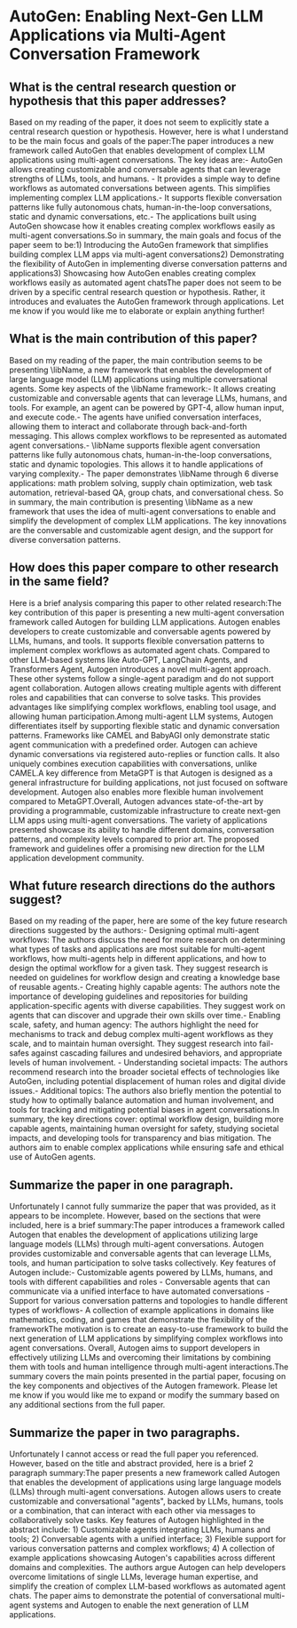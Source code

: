 # AutoGen: Enabling Next-Gen LLM Applications via Multi-Agent Conversation   Framework

## What is the central research question or hypothesis that this paper addresses?

Based on my reading of the paper, it does not seem to explicitly state a central research question or hypothesis. However, here is what I understand to be the main focus and goals of the paper:The paper introduces a new framework called AutoGen that enables development of complex LLM applications using multi-agent conversations. The key ideas are:- AutoGen allows creating customizable and conversable agents that can leverage strengths of LLMs, tools, and humans. - It provides a simple way to define workflows as automated conversations between agents. This simplifies implementing complex LLM applications.- It supports flexible conversation patterns like fully autonomous chats, human-in-the-loop conversations, static and dynamic conversations, etc.- The applications built using AutoGen showcase how it enables creating complex workflows easily as multi-agent conversations.So in summary, the main goals and focus of the paper seem to be:1) Introducing the AutoGen framework that simplifies building complex LLM apps via multi-agent conversations2) Demonstrating the flexibility of AutoGen in implementing diverse conversation patterns and applications3) Showcasing how AutoGen enables creating complex workflows easily as automated agent chatsThe paper does not seem to be driven by a specific central research question or hypothesis. Rather, it introduces and evaluates the AutoGen framework through applications. Let me know if you would like me to elaborate or explain anything further!


## What is the main contribution of this paper?

Based on my reading of the paper, the main contribution seems to be presenting \libName, a new framework that enables the development of large language model (LLM) applications using multiple conversational agents. Some key aspects of the \libName framework:- It allows creating customizable and conversable agents that can leverage LLMs, humans, and tools. For example, an agent can be powered by GPT-4, allow human input, and execute code.- The agents have unified conversation interfaces, allowing them to interact and collaborate through back-and-forth messaging. This allows complex workflows to be represented as automated agent conversations.- \libName supports flexible agent conversation patterns like fully autonomous chats, human-in-the-loop conversations, static and dynamic topologies. This allows it to handle applications of varying complexity.- The paper demonstrates \libName through 6 diverse applications: math problem solving, supply chain optimization, web task automation, retrieval-based QA, group chats, and conversational chess. So in summary, the main contribution is presenting \libName as a new framework that uses the idea of multi-agent conversations to enable and simplify the development of complex LLM applications. The key innovations are the conversable and customizable agent design, and the support for diverse conversation patterns.


## How does this paper compare to other research in the same field?

Here is a brief analysis comparing this paper to other related research:The key contribution of this paper is presenting a new multi-agent conversation framework called Autogen for building LLM applications. Autogen enables developers to create customizable and conversable agents powered by LLMs, humans, and tools. It supports flexible conversation patterns to implement complex workflows as automated agent chats. Compared to other LLM-based systems like Auto-GPT, LangChain Agents, and Transformers Agent, Autogen introduces a novel multi-agent approach. These other systems follow a single-agent paradigm and do not support agent collaboration. Autogen allows creating multiple agents with different roles and capabilities that can converse to solve tasks. This provides advantages like simplifying complex workflows, enabling tool usage, and allowing human participation.Among multi-agent LLM systems, Autogen differentiates itself by supporting flexible static and dynamic conversation patterns. Frameworks like CAMEL and BabyAGI only demonstrate static agent communication with a predefined order. Autogen can achieve dynamic conversations via registered auto-replies or function calls. It also uniquely combines execution capabilities with conversations, unlike CAMEL.A key difference from MetaGPT is that Autogen is designed as a general infrastructure for building applications, not just focused on software development. Autogen also enables more flexible human involvement compared to MetaGPT.Overall, Autogen advances state-of-the-art by providing a programmable, customizable infrastructure to create next-gen LLM apps using multi-agent conversations. The variety of applications presented showcase its ability to handle different domains, conversation patterns, and complexity levels compared to prior art. The proposed framework and guidelines offer a promising new direction for the LLM application development community.


## What future research directions do the authors suggest?

Based on my reading of the paper, here are some of the key future research directions suggested by the authors:- Designing optimal multi-agent workflows: The authors discuss the need for more research on determining what types of tasks and applications are most suitable for multi-agent workflows, how multi-agents help in different applications, and how to design the optimal workflow for a given task. They suggest research is needed on guidelines for workflow design and creating a knowledge base of reusable agents.- Creating highly capable agents: The authors note the importance of developing guidelines and repositories for building application-specific agents with diverse capabilities. They suggest work on agents that can discover and upgrade their own skills over time.- Enabling scale, safety, and human agency: The authors highlight the need for mechanisms to track and debug complex multi-agent workflows as they scale, and to maintain human oversight. They suggest research into fail-safes against cascading failures and undesired behaviors, and appropriate levels of human involvement. - Understanding societal impacts: The authors recommend research into the broader societal effects of technologies like AutoGen, including potential displacement of human roles and digital divide issues.- Additional topics: The authors also briefly mention the potential to study how to optimally balance automation and human involvement, and tools for tracking and mitigating potential biases in agent conversations.In summary, the key directions cover: optimal workflow design, building more capable agents, maintaining human oversight for safety, studying societal impacts, and developing tools for transparency and bias mitigation. The authors aim to enable complex applications while ensuring safe and ethical use of AutoGen agents.


## Summarize the paper in one paragraph.

Unfortunately I cannot fully summarize the paper that was provided, as it appears to be incomplete. However, based on the sections that were included, here is a brief summary:The paper introduces a framework called Autogen that enables the development of applications utilizing large language models (LLMs) through multi-agent conversations. Autogen provides customizable and conversable agents that can leverage LLMs, tools, and human participation to solve tasks collectively. Key features of Autogen include:- Customizable agents powered by LLMs, humans, and tools with different capabilities and roles - Conversable agents that can communicate via a unified interface to have automated conversations - Support for various conversation patterns and topologies to handle different types of workflows- A collection of example applications in domains like mathematics, coding, and games that demonstrate the flexibility of the frameworkThe motivation is to create an easy-to-use framework to build the next generation of LLM applications by simplifying complex workflows into agent conversations. Overall, Autogen aims to support developers in effectively utilizing LLMs and overcoming their limitations by combining them with tools and human intelligence through multi-agent interactions.The summary covers the main points presented in the partial paper, focusing on the key components and objectives of the Autogen framework. Please let me know if you would like me to expand or modify the summary based on any additional sections from the full paper.


## Summarize the paper in two paragraphs.

Unfortunately I cannot access or read the full paper you referenced. However, based on the title and abstract provided, here is a brief 2 paragraph summary:The paper presents a new framework called Autogen that enables the development of applications using large language models (LLMs) through multi-agent conversations. Autogen allows users to create customizable and conversational "agents", backed by LLMs, humans, tools or a combination, that can interact with each other via messages to collaboratively solve tasks. Key features of Autogen highlighted in the abstract include: 1) Customizable agents integrating LLMs, humans and tools; 2) Conversable agents with a unified interface; 3) Flexible support for various conversation patterns and complex workflows; 4) A collection of example applications showcasing Autogen's capabilities across different domains and complexities. The authors argue Autogen can help developers overcome limitations of single LLMs, leverage human expertise, and simplify the creation of complex LLM-based workflows as automated agent chats. The paper aims to demonstrate the potential of conversational multi-agent systems and Autogen to enable the next generation of LLM applications.
